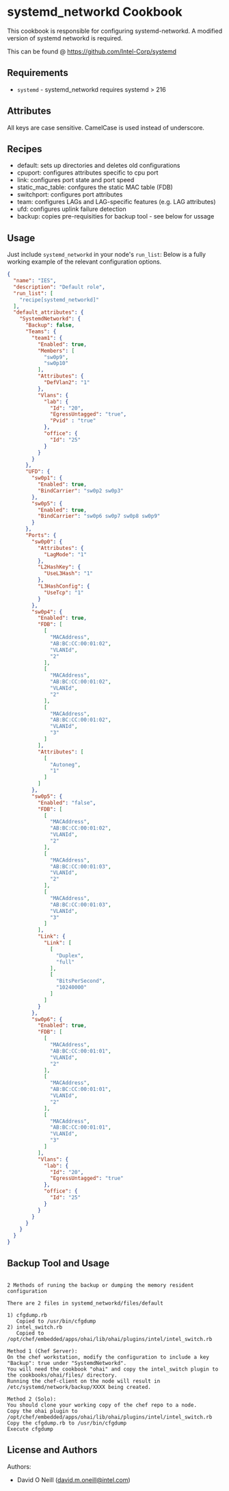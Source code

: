 systemd_networkd Cookbook
=========================
This cookbook is responsible for configuring systemd-networkd.
A modified version of systemd networkd is required.

This can be found @ https://github.com/Intel-Corp/systemd

Requirements
------------
- `systemd` - systemd_networkd requires systemd > 216

Attributes
----------

All keys are case sensitive.  CamelCase is used instead of underscore.

Recipes
-------

- default: sets up directories and deletes old configurations
- cpuport: configures attributes specific to cpu port
- link: configures port state and port speed
- static_mac_table: confgures the static MAC table (FDB)
- switchport: configures port attributes
- team: configures LAGs and LAG-specific features (e.g. LAG attributes)
- ufd: configures uplink failure detection
- backup: copies pre-requisities for backup tool - see below for ussage

Usage
-----

Just include `systemd_networkd` in your node's `run_list`:
Below is a fully working example of the relevant configuration options.


```json
{                                                                                                        
  "name": "IES",                                                                                          
  "description": "Default role",                                                                         
  "run_list": [
    "recipe[systemd_networkd]"
  ],
  "default_attributes": {                         
    "SystemdNetworkd": {
      "Backup": false,
      "Teams": {
        "team1": {
          "Enabled": true,
          "Members": [
            "sw0p9",
            "sw0p10"
          ],
          "Attributes": {
            "DefVlan2": "1"
          },
          "Vlans": {
            "lab": {
              "Id": "20",
              "EgressUntagged": "true",
              "Pvid" : "true"
            },
            "office": {
              "Id": "25"
            }
          }
        }
      },
      "UFD": {
        "sw0p1": {
          "Enabled": true,
          "BindCarrier": "sw0p2 sw0p3"
        },
        "sw0p5": {
          "Enabled": true,
          "BindCarrier": "sw0p6 sw0p7 sw0p8 sw0p9"
        }
      },
      "Ports": {
        "sw0p0": {
          "Attributes": {
            "LagMode": "1"
          },
          "L2HashKey": {
            "UseL3Hash": "1"
          },
          "L3HashConfig": {
            "UseTcp": "1"
          }
        },
        "sw0p4": {
          "Enabled": true,
          "FDB": [
            [
              "MACAddress",
              "AB:BC:CC:00:01:02",
              "VLANId",
              "2"
            ],
            [
              "MACAddress",
              "AB:BC:CC:00:01:02",
              "VLANId",
              "2"
            ],
            [
              "MACAddress",
              "AB:BC:CC:00:01:02",
              "VLANId",
              "3"
            ]
          ],
          "Attributes": [
            [
              "Autoneg",
              "1"
            ]
          ]
        },
        "sw0p5": {
          "Enabled": "false",
          "FDB": [
            [
              "MACAddress",
              "AB:BC:CC:00:01:02",
              "VLANId",
              "2"
            ],
            [
              "MACAddress",
              "AB:BC:CC:00:01:03",
              "VLANId",
              "2"
            ],
            [
              "MACAddress",
              "AB:BC:CC:00:01:03",
              "VLANId",
              "3"
            ]
          ],
          "Link": {
            "Link": [
              [
                "Duplex",
                "full"
              ],
              [
                "BitsPerSecond",
                "10240000"
              ]
            ]
          }
        },
        "sw0p6": {
          "Enabled": true,
          "FDB": [
            [
              "MACAddress",
              "AB:BC:CC:00:01:01",
              "VLANId",
              "2"
            ],
            [
              "MACAddress",
              "AB:BC:CC:00:01:01",
              "VLANId",
              "2"
            ],
            [
              "MACAddress",
              "AB:BC:CC:00:01:01",
              "VLANId",
              "3"
            ]
          ],
          "Vlans": {
            "lab": {
              "Id": "20",
              "EgressUntagged": "true"
            },
            "office": {
              "Id": "25"
            }
          }
        }
      }
    }
  }
}
```

Backup Tool and Usage
---------------------
```text

2 Methods of runing the backup or dumping the memory resident configuration

There are 2 files in systemd_networkd/files/default

1) cfgdump.rb 
   Copied to /usr/bin/cfgdump
2) intel_switch.rb 
   Copied to /opt/chef/embedded/apps/ohai/lib/ohai/plugins/intel/intel_switch.rb

Method 1 (Chef Server):
On the chef workstation, modify the configuration to include a key "Backup": true under "SystemdNetworkd".
You will need the cookbook "ohai" and copy the intel_switch plugin to the cookbooks/ohai/files/ directory.
Running the chef-client on the node will result in /etc/systemd/network/backup/XXXX being created.

Method 2 (Solo):
You should clone your working copy of the chef repo to a node.
Copy the ohai plugin to /opt/chef/embedded/apps/ohai/lib/ohai/plugins/intel/intel_switch.rb 
Copy the cfgdump.rb to /usr/bin/cfgdump
Execute cfgdump

```

License and Authors
-------------------
Authors: 
- David O Neill (david.m.oneill@intel.com)
